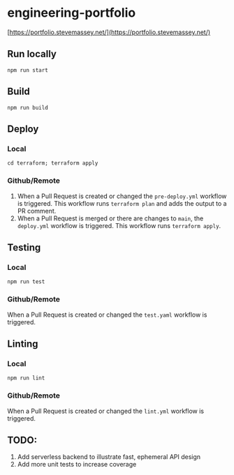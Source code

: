 # engineering-portfolio

[https://portfolio.stevemassey.net/](https://portfolio.stevemassey.net/)

## Run locally

`npm run start`

## Build

`npm run build`

## Deploy

### Local

`cd terraform; terraform apply`

### Github/Remote

1. When a Pull Request is created or changed the `pre-deploy.yml` workflow is triggered. This workflow runs `terraform plan` and adds the output to a PR comment.
2. When a Pull Request is merged or there are changes to `main`, the `deploy.yml` workflow is triggered. This workflow runs `terraform apply`.

## Testing

### Local

`npm run test`

### Github/Remote

When a Pull Request is created or changed the `test.yaml` workflow is triggered.

## Linting

### Local

`npm run lint`

### Github/Remote

When a Pull Request is created or changed the `lint.yml` workflow is triggered.

## TODO:

1. Add serverless backend to illustrate fast, ephemeral API design
2. Add more unit tests to increase coverage
